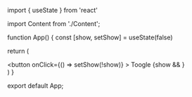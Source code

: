 import { useState } from 'react'

import Content from './Content';

function App() {
  const [show, setShow] = useState(false)

  return (
    <div>
      <button
        onClick={() => setShow(!show)}
      >
        Toogle
      </button>
      {show && <Content />}
    </div>
  )
}

export default App;